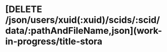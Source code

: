 # \[DELETE /json/users/xuid\(:xuid\)/scids/:scid/data/:pathAndFileName,json\]\(work-in-progress/title-stora

